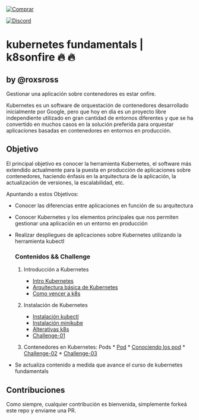 [![Comprar](https://www.buymeacoffee.com/assets/img/custom_images/orange_img.png)](https://www.buymeacoffee.com/roxsross)

[![Discord](https://img.shields.io/discord/729672926432985098?style=social&label=Discord&logo=discord)](https://discord.gg/5fqHuBq6pf)

# kubernetes fundamentals | k8sonfire 🔥 🔥 
## by @roxsross

Gestionar una aplicación sobre contenedores es estar onfire.

Kubernetes es un software de orquestación de contenedores desarrollado
inicialmente por Google, pero que hoy en día es un proyecto libre
independiente utilizado en gran cantidad de entornos diferentes y que
se ha convertido en muchos casos en la solución preferida para
orquestar aplicaciones basadas en contenedores en entornos en
producción.

## Objetivo

El principal objetivo es conocer la herramienta Kubernetes, 
el software más extendido actualmente para la puesta en
producción de aplicaciones sobre contenedores, haciendo énfasis en la
arquitectura de la aplicación, la actualización de versiones, la
escalabilidad, etc.

Apuntando a estos Objetivos:

* Conocer las diferencias entre aplicaciones en función de su
  arquitectura
* Conocer Kubernetes y los elementos principales que nos permiten
  gestionar una aplicación en un entorno en producción
* Realizar despliegues de aplicaciones sobre Kubernetes utilizando la
  herramienta kubectl

  ### Contenidos && Challenge

  1. Introducción a Kubernetes
        * [Intro Kubernetes](../k8sonfire/kubernetes/01/introk8s.md)
        * [Arquitectura básica de Kubernetes](../k8sonfire/kubernetes/01/arquitecturak8s.md)
        * [Como vencer a k8s](../k8sonfire/kubernetes/01/retok8s.md)
  1. Instalación de Kubernetes 
        * [Instalación kubectl](../k8sonfire/kubernetes/01/kubectl.md)
        * [Instalación minikube](../k8sonfire/kubernetes/01/minikube.md)
        * [Alterativas k8s](../k8sonfire/kubernetes/01/alternativask8s.md)
        * [Challenge-01](../k8sonfire/challenge/01/actividad1.md) 

  1. Contenedores en Kubernetes: Pods 
          * [Pod](../k8sonfire/kubernetes/02/pod.md)
          * [Conociendo los pod](../k8sonfire/kubernetes/02/gestionando_pod.md)
          * [Challenge-02](../k8sonfire/challenge/02/actividad2.md)
          * [Challenge-03](../k8sonfire/challenge/03/actividad3.md)     

* Se actualiza contenido a medida que avance el curso de kubernetes fundamentals

## Contribuciones

Como siempre, cualquier contribución es bienvenida, simplemente forkeá este repo y enviame una PR.  